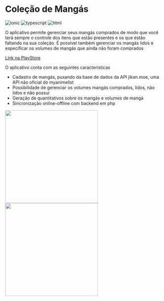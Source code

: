 # Coleção de Mangás
![ionic](https://img.shields.io/badge/Ionic-3880FF?style=for-the-badge&logo=ionic&logoColor=white)
![typescript](https://img.shields.io/badge/TypeScript-007ACC?style=for-the-badge&logo=typescript&logoColor=white)
![html](https://img.shields.io/badge/HTML5-E34F26?style=for-the-badge&logo=html5&logoColor=white)

O aplicativo permite gerenciar seus mangás comprados de modo que você terá sempre o controle dos itens que estão presentes e os que estão faltando na sua coleção. 
É possível também gerenciar os mangás lidos e especificar os volumes de mangás que ainda não foram comprados

[Link na PlayStore](https://play.google.com/store/apps/details?id=colecao.mangas)

O aplicativo conta com as seguintes características
- Cadastro de mangás, puxando da base de dados da API jikan.moe, uma API não oficial do myanimelist
- Possibilidade de gerenciar os volumes mangás comprados, lidos, não lidos e não possui
- Geração de quantitativos sobre os mangás e volumes de mangá
- Sincronização online-offline com backend em php

<img width="300" src="https://user-images.githubusercontent.com/1834518/208948824-187c63d8-321b-4a11-accd-5bc407e96131.png"></img>
<img width="300" src="https://user-images.githubusercontent.com/1834518/208948878-c8054f64-2e76-484a-94fa-b1c0abc8da38.png"></img>

